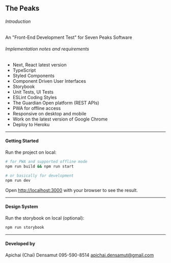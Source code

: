 ## The Peaks

###### Introduction
An "Front-End Development Test" for Seven Peaks Software

###### Implementation notes and requirements
- Next, React latest version
- TypeScript
- Styled Components
- Component Driven User Interfaces
- Storybook
- Unit Tests, UI Tests
- ESLint Coding Styles
- The Guardian Open platform (REST APIs)
- PWA for offline access
- Responsive on desktop and mobile
- Work on the latest version of Google Chrome
- Deploy to Heroku

---

#### Getting Started

Run the project on local:

```bash
# for PWA and supported offline mode
npm run build && npm run start

# or basically for development
npm run dev
```

Open [http://localhost:3000](http://localhost:3000) with your browser to see the result.

---

#### Design System

Run the storybook on local (optional):

```bash
npm run storybook
```

---

#### Developed by

Apichai (Chai) Densamut
095-590-8514
apichai.densamut@gmail.com
